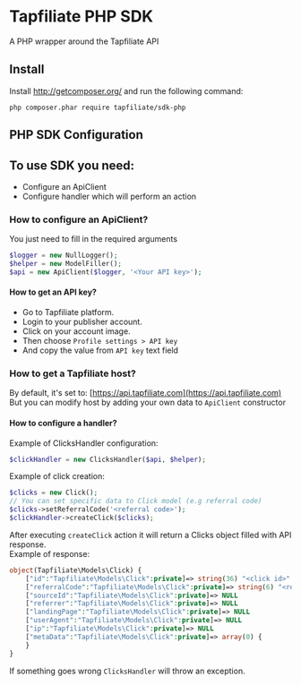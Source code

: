Tapfiliate PHP SDK
==================

A PHP wrapper around the Tapfiliate API

Install
-------

Install http://getcomposer.org/ and run the following command:

```
php composer.phar require tapfiliate/sdk-php
```

PHP SDK Configuration
---

##  To use SDK you need:
- Configure an ApiClient
- Configure handler which will perform an action

### How to configure an ApiClient?
You just need to fill in the required arguments
```php
$logger = new NullLogger();
$helper = new ModelFiller();
$api = new ApiClient($logger, '<Your API key>');
```

#### How to get an API key? </br>

- Go to Tapfiliate platform.
- Login to your publisher account. 
- Click on your account image. 
- Then choose ```Profile settings > API key```
- And copy the value from ```API key``` text field

### How to get a Tapfiliate host? </br>
By default, it's set to: [https://api.tapfiliate.com](https://api.tapfiliate.com) <br>
But you can modify host by adding your own data to ```ApiClient``` constructor

#### How to configure a handler?
Example of ClicksHandler configuration:
```php
$clickHandler = new ClicksHandler($api, $helper);
```

Example of click creation:
```php
$clicks = new Click();
// You can set specific data to Click model (e.g referral code)
$clicks->setReferralCode('<referral code>');
$clickHandler->createClick($clicks);
```
After executing ```createClick``` action it will return a Clicks object filled with API response. <br>
Example of response:
```php
object(Tapfiliate\Models\Click) {
    ["id":"Tapfiliate\Models\Click":private]=> string(36) "<click id>"
    ["referralCode":"Tapfiliate\Models\Click":private]=> string(6) "<referral code>"
    ["sourceId":"Tapfiliate\Models\Click":private]=> NULL
    ["referrer":"Tapfiliate\Models\Click":private]=> NULL
    ["landingPage":"Tapfiliate\Models\Click":private]=> NULL
    ["userAgent":"Tapfiliate\Models\Click":private]=> NULL
    ["ip":"Tapfiliate\Models\Click":private]=> NULL
    ["metaData":"Tapfiliate\Models\Click":private]=> array(0) {
    }
}
```
If something goes wrong ```ClicksHandler``` will throw an exception.



